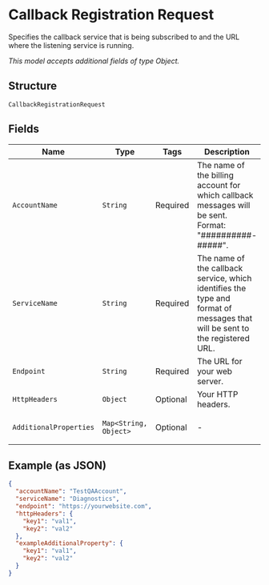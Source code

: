 
# Callback Registration Request

Specifies the callback service that is being subscribed to and the URL where the listening service is running.

*This model accepts additional fields of type Object.*

## Structure

`CallbackRegistrationRequest`

## Fields

| Name | Type | Tags | Description | Getter | Setter |
|  --- | --- | --- | --- | --- | --- |
| `AccountName` | `String` | Required | The name of the billing account for which callback messages will be sent. Format: "##########-#####". | String getAccountName() | setAccountName(String accountName) |
| `ServiceName` | `String` | Required | The name of the callback service, which identifies the type and format of messages that will be sent to the registered URL. | String getServiceName() | setServiceName(String serviceName) |
| `Endpoint` | `String` | Required | The URL for your web server. | String getEndpoint() | setEndpoint(String endpoint) |
| `HttpHeaders` | `Object` | Optional | Your HTTP headers. | Object getHttpHeaders() | setHttpHeaders(Object httpHeaders) |
| `AdditionalProperties` | `Map<String, Object>` | Optional | - | Object getAdditionalProperty(String key) | additionalProperty(String key, Object value) |

## Example (as JSON)

```json
{
  "accountName": "TestQAAccount",
  "serviceName": "Diagnostics",
  "endpoint": "https://yourwebsite.com",
  "httpHeaders": {
    "key1": "val1",
    "key2": "val2"
  },
  "exampleAdditionalProperty": {
    "key1": "val1",
    "key2": "val2"
  }
}
```

